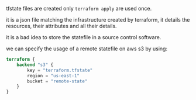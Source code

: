 tfstate files are created only `terraform apply` are used once.

it is a json file matching the infrastructure created by terraform, it details the resources, their attributes and all their details.

it is a bad idea to store the statefile in a source control software.

we can specify the usage of a remote statefile on aws s3 by using:
```terraform.tf
terraform {
	backend "s3" {
		key = "terraform.tfstate"
		region = "us-east-1"
		bucket = "remote-state"
	}
}
```